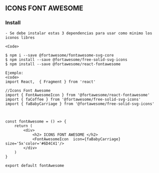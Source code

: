 ## ICONS FONT AWESOME

### Install

    - Se debe instalar estas 3 dependencias para usar como minimo los iconos libres

    <Code>

    $ npm i --save @fortawesome/fontawesome-svg-core
    $ npm install --save @fortawesome/free-solid-svg-icons
    $ npm install --save @fortawesome/react-fontawesome

    Ejemplo: 
    <code>
    import React,  { Fragment } from 'react'

    //Icons Font Awesome
    import { FontAwesomeIcon } from '@fortawesome/react-fontawesome'
    import { faCoffee } from '@fortawesome/free-solid-svg-icons'
    import { faBabyCarriage } from '@fortawesome/free-solid-svg-icons'



    const fontAwesome = () => {
        return (
            <div>
                <h2> ICONS FONT AWESOME </h2>
                <FontAwesomeIcon  icon={faBabyCarriage} size='5x'color='#6D4C41'/>
            </div>
        )
    }

    export default fontAwesome
